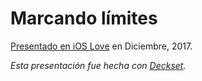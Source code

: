 # Marcando límites

[Presentado en iOS Love](https://www.meetup.com/iOSLove/) en Diciembre, 2017. 

_Esta presentación fue hecha con [Deckset](http://www.decksetapp.com)._
